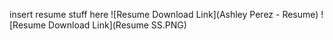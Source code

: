 insert resume stuff here
![Resume Download Link](Ashley Perez - Resume)
![Resume Download Link](Resume SS.PNG)
